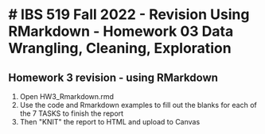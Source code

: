# # IBS 519 Fall 2022 - Revision Using RMarkdown - Homework 03 Data Wrangling, Cleaning, Exploration

## Homework 3 revision - using RMarkdown

1. Open HW3_Rmarkdown.rmd
2. Use the code and Rmarkdown examples to fill out the blanks for each of the 7 TASKS to finish the report
3. Then "KNIT" the report to HTML and upload to Canvas
